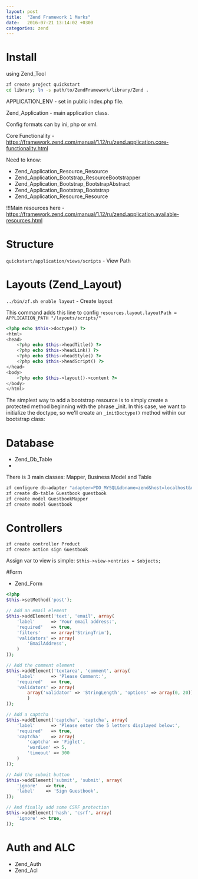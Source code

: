 ```yaml
---
layout: post
title:  "Zend Framework 1 Marks"
date:   2016-07-21 13:14:02 +0300
categories: zend 
---
```


# Install
using Zend_Tool

```bash
zf create project quickstart 
cd library; ln -s path/to/ZendFramework/library/Zend .
```

APPLICATION_ENV - set in public index.php file.

Zend_Application - main application class.

Config formats can by ini, php or xml.

Core Functionality - https://framework.zend.com/manual/1.12/ru/zend.application.core-functionality.html

Need to know:
-  Zend_Application_Resource_Resource
-  Zend_Application_Bootstrap_ResourceBootstrapper
-  Zend_Application_Bootstrap_BootstrapAbstract
-  Zend_Application_Bootstrap_Bootstrap
-  Zend_Application_Resource_Resource

!!!Main resources here - https://framework.zend.com/manual/1.12/ru/zend.application.available-resources.html

# Structure

`quickstart/application/views/scripts` - View Path



# Layouts (Zend_Layout)
`../bin/zf.sh enable layout` - Create layout

This command adds this line to config `resources.layout.layoutPath = APPLICATION_PATH "/layouts/scripts/"`

```php
<?php echo $this->doctype() ?>
<html>
<head>
    <?php echo $this->headTitle() ?>
    <?php echo $this->headLink() ?>
    <?php echo $this->headStyle() ?>
    <?php echo $this->headScript() ?>
</head>
<body>
    <?php echo $this->layout()->content ?>
</body>
</html>
```

The simplest way to add a bootstrap resource is to simply create a protected method beginning with the phrase _init. 
In this case, we want to initialize the doctype, so we'll create an `_initDoctype()` method within our bootstrap class:



# Database
- Zend_Db_Table
- 

There is 3 main classes: Mapper, Business Model and Table


```bash
zf configure db-adapter "adapter=PDO_MYSQL&dbname=zend&host=localhost&username=root&password=" production
zf create db-table Guestbook guestbook 
zf create model GuestbookMapper
zf create model Guestbook
```


# Controllers
```bash
zf create controller Product
zf create action sign Guestbook
```

Assign var to view is simple:
`$this->view->entries = $objects;`



#Form 
- Zend_Form

```php
<?php
$this->setMethod('post');

// Add an email element
$this->addElement('text', 'email', array(
    'label'      => 'Your email address:',
    'required'   => true,
    'filters'    => array('StringTrim'),
    'validators' => array(
        'EmailAddress',
    )
));

// Add the comment element
$this->addElement('textarea', 'comment', array(
    'label'      => 'Please Comment:',
    'required'   => true,
    'validators' => array(
        array('validator' => 'StringLength', 'options' => array(0, 20))
        )
));

// Add a captcha
$this->addElement('captcha', 'captcha', array(
    'label'      => 'Please enter the 5 letters displayed below:',
    'required'   => true,
    'captcha'    => array(
        'captcha' => 'Figlet',
        'wordLen' => 5,
        'timeout' => 300
    )
));

// Add the submit button
$this->addElement('submit', 'submit', array(
    'ignore'   => true,
    'label'    => 'Sign Guestbook',
));

// And finally add some CSRF protection
$this->addElement('hash', 'csrf', array(
    'ignore' => true,
));
```


# Auth and ALC
- Zend_Auth
- Zend_Acl

